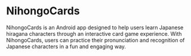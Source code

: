 # NihongoCards
NihongoCards is an Android app designed to help users learn Japanese hiragana characters through an interactive card game experience. With NihongoCards, users can practice their pronunciation and recognition of Japanese characters in a fun and engaging way.
